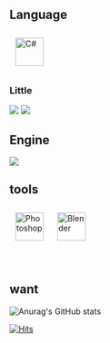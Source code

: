 

<h2>Language</h2>
<div align>
<img style="margin: 10px" src="https://profilinator.rishav.dev/skills-assets/csharp-original.svg" alt="C#" height="50" />
</>

<h3>Little</h3>
<div align>
<img src="https://img.shields.io/badge/C-8B00FF?style=-square&logo=C#&logoColor=white"/>
 <img src = "https://img.shields.io/badge/java-8B00FF?style=-square&logo=java#&logoColor=white"/>
</>


<div align>
<h2>Engine</h2>
<img src="https://img.shields.io/badge/Unity-000000?style=-square&logo=Unity#&logoColor=black" />
</>

<h2>tools</h2>
<img style="margin: 10px" src="https://profilinator.rishav.dev/skills-assets/photoshop-plain.svg" alt="Photoshop" height="50" /> 
<img style="margin: 10px" src="https://profilinator.rishav.dev/skills-assets/blender_community_badge_white.svg" alt="Blender" height="50" /> 
<br>
<br>
<br> 

<h2>want</h2>





![Anurag's GitHub stats](https://github-readme-stats.vercel.app/api?username=Jpierrot&show_icons=true&theme=radical)



 [![Hits](https://hits.seeyoufarm.com/api/count/incr/badge.svg?url=https%3A%2F%2Fgithub.com%2Fzzsza)](https://hits.seeyoufarm.com)
<!--
**Jpierrot/Jpierrot** is a ✨ _special_ ✨ repository because its `README.md` (this file) appears on your GitHub profile.

Here are some ideas to get you started:

- 🔭 I’m currently working on ...
- 🌱 I’m currently learning ...
- 👯 I’m looking to collaborate on ...
- 🤔 I’m looking for help with ...
- 💬 Ask me about ...
- 📫 How to reach me: ...
- 😄 Pronouns: ...
- ⚡ Fun fact: ...
-->
